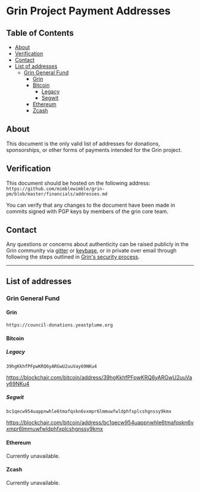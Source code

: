 # Grin Project Payment Addresses <!-- omit in toc -->

## Table of Contents <!-- omit in toc --> 
- [About](#about)
- [Verification](#verification)
- [Contact](#contact)
- [List of addresses](#list-of-addresses)
  - [Grin General Fund](#grin-general-fund)
    - [Grin](#grin)
    - [Bitcoin](#bitcoin)
      - [Legacy](#legacy)
      - [Segwit](#segwit)
    - [Ethereum](#ethereum)
    - [Zcash](#zcash)

## About
This document is the only valid list of addresses for donations, sponsorships, or other forms of payments intended for the Grin project.

## Verification
This document should be hosted on the following address:
`https://github.com/mimblewimble/grin-pm/blob/master/financials/addresses.md`

You can verify that any changes to the document have been made in commits signed with PGP keys by members of the grin core team.

## Contact
Any questions or concerns about authenticity can be raised publicly in the Grin community via [gitter](https://gitter.im/grin_community/Lobby) or [keybase](https://keybase.io/team/grincoin), or in private over email through following the steps outlined in [Grin's security process](https://github.com/mimblewimble/grin/blob/master/SECURITY.md).  

---

## List of addresses

### Grin General Fund

#### Grin

`https://council-donations.yeastplume.org`


#### Bitcoin

##### Legacy

`39hgKkhfPFpwKRQ6yARGwU2uuVay69NKu4`

https://blockchair.com/bitcoin/address/39hgKkhfPFpwKRQ6yARGwU2uuVay69NKu4

##### Segwit

`bc1qecw954uappnwhle6tmafqskn6vxmpr6lmmuwfwldphfxplcshgnssy9kmx`

https://blockchair.com/bitcoin/address/bc1qecw954uappnwhle6tmafqskn6vxmpr6lmmuwfwldphfxplcshgnssy9kmx

#### Ethereum

Currently unavailable.

#### Zcash

Currently unavailable.

